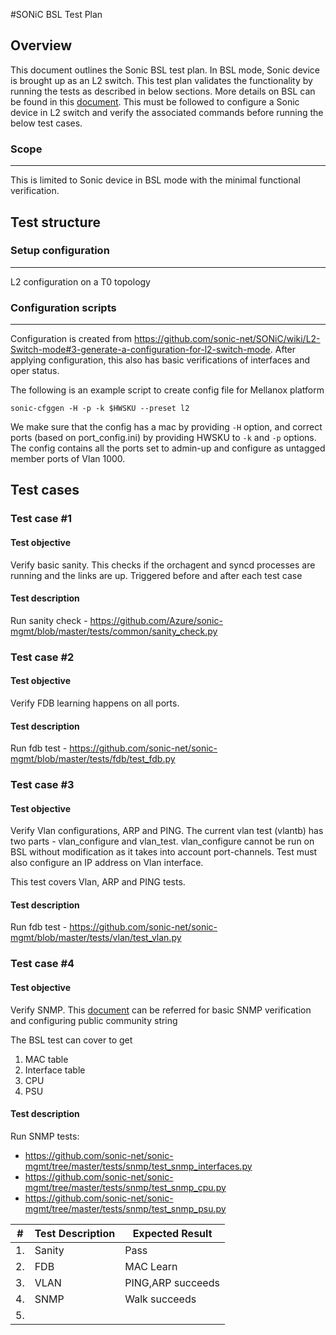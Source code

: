 #SONiC BSL Test Plan


## Overview
This document outlines the Sonic BSL test plan. In BSL mode, Sonic device is brought up as an L2 switch. This test plan validates the functionality by running the tests as described in below sections. More details on BSL can be found in this [document](https://github.com/sonic-net/SONiC/wiki/L2-Switch-mode#3-generate-a-configuration-for-l2-switch-mode). This must be followed to configure a Sonic device in L2 switch and verify the associated commands before running the below test cases. 

### Scope
---------
This is limited to Sonic device in BSL mode with the minimal functional verification. 


## Test structure 

### Setup configuration
-------------------
L2 configuration on a T0 topology

### Configuration scripts
-------------------------

Configuration is created from https://github.com/sonic-net/SONiC/wiki/L2-Switch-mode#3-generate-a-configuration-for-l2-switch-mode. After applying configuration, this also has basic verifications of interfaces and oper status.

The following is an example script to create config file for Mellanox platform
```
sonic-cfggen -H -p -k $HWSKU --preset l2
```

We make sure that the config has a mac by providing `-H` option, and correct ports (based on port_config.ini) by providing HWSKU to `-k` and `-p` options.
The config contains all the ports set to admin-up and configure as untagged member ports of Vlan 1000.

Test cases
----------

### Test case \#1

#### Test objective
Verify basic sanity. This checks if the orchagent and syncd processes are running and the links are up.
 Triggered before and after each test case

#### Test description
Run sanity check - https://github.com/Azure/sonic-mgmt/blob/master/tests/common/sanity_check.py

### Test case \#2

#### Test objective
Verify FDB learning happens on all ports.

#### Test description
Run fdb test - https://github.com/sonic-net/sonic-mgmt/blob/master/tests/fdb/test_fdb.py

### Test case \#3

#### Test objective
Verify Vlan configurations, ARP and PING. The current vlan test (vlantb) has two parts - vlan_configure and vlan_test. vlan_configure cannot be run on BSL without modification as it takes into account port-channels. Test must also configure an IP address on Vlan interface. 

This test covers Vlan, ARP and PING tests.

#### Test description
Run fdb test - https://github.com/sonic-net/sonic-mgmt/blob/master/tests/vlan/test_vlan.py



### Test case \#4

#### Test objective
Verify SNMP. This [document](https://github.com/sonic-net/SONiC/wiki/How-to-Check-SNMP-Configuration) can be referred for basic SNMP verification and configuring public community string

 The BSL test can cover to get 
  1. MAC table
  2. Interface table
  3. CPU
  4. PSU

#### Test description
Run SNMP tests:
 - https://github.com/sonic-net/sonic-mgmt/tree/master/tests/snmp/test_snmp_interfaces.py
 - https://github.com/sonic-net/sonic-mgmt/tree/master/tests/snmp/test_snmp_cpu.py
 - https://github.com/sonic-net/sonic-mgmt/tree/master/tests/snmp/test_snmp_psu.py

| **\#** | **Test Description** | **Expected Result** |
|--------|----------------------|---------------------|
| 1.     |  Sanity              |      Pass           |
| 2.     |  FDB                 |      MAC Learn      |
| 3.     |  VLAN                |   PING,ARP succeeds |
| 4.     |  SNMP                |    Walk succeeds    |
| 5.     |                      |                     |

